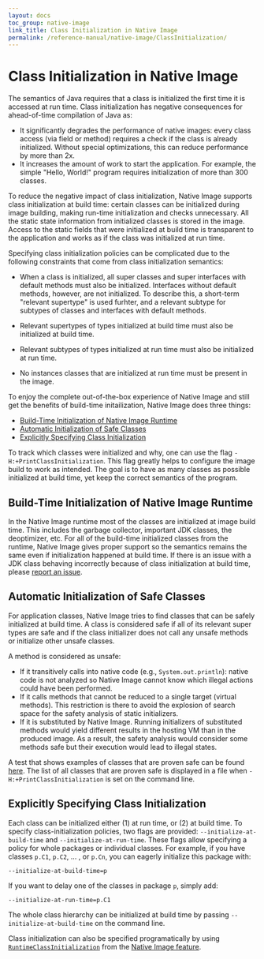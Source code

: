 ```yaml
---
layout: docs
toc_group: native-image
link_title: Class Initialization in Native Image
permalink: /reference-manual/native-image/ClassInitialization/
---
```

# Class Initialization in Native Image

The semantics of Java requires that a class is initialized the first time it is accessed at run time.
Class initialization has negative consequences for ahead-of-time compilation of Java as:

* It significantly degrades the performance of native images: every class access (via field or method) requires a check if the class is already initialized. Without special optimizations, this can reduce performance by more than 2x.
* It increases the amount of work to start the application. For example, the simple "Hello, World!" program requires initialization of more than 300 classes.

To reduce the negative impact of class initialization, Native Image supports class initialization at build time: certain classes can be initialized during image building, making run-time initialization and checks unnecessary.
All the static state information from initialized classes is stored in the image.
Access to the static fields that were initialized at build time is transparent to the application and works as if the class was initialized at run time.

Specifying class initialization policies can be complicated due to the following constraints that come from class initialization semantics:

* When a class is initialized, all super classes and super interfaces with default methods must also be initialized.
Interfaces without default methods, however, are not initialized.
To describe this, a short-term "relevant supertype" is used furhter, and a relevant subtype for subtypes of classes and interfaces with default methods.

* Relevant supertypes of types initialized at build time must also be initialized at build time.
* Relevant subtypes of types initialized at run time must also be initialized at run time.
* No instances classes that are initialized at run time must be present in the image.

To enjoy the complete out-of-the-box experience of Native Image and still get the benefits of build-time initailization, Native Image does three things:

* [Build-Time Initialization of Native Image Runtime](#build-time-initialization-of-native-image-runtime)
* [Automatic Initialization of Safe Classes](#automatic-initialization-of-safe-classes)
* [Explicitly Specifying Class Initialization](#explicitly-specifying-class-initialization)

To track which classes were initialized and why, one can use the flag `-H:+PrintClassInitialization`.
This flag greatly helps to configure the image build to work as intended.
The goal is to have as many classes as possible initialized at build time, yet keep the correct semantics of the program.

## Build-Time Initialization of Native Image Runtime

In the Native Image runtime most of the classes are initialized at image build time.
This includes the garbage collector, important JDK classes, the deoptimizer, etc.
For all of the build-time initialized classes from the runtime, Native Image gives proper support so the semantics remains the same even if initialization happened at build time.
If there is an issue with a JDK class behaving incorrectly because of class initialization at build time, please [report an issue](https://github.com/oracle/graal/issues/new).


## Automatic Initialization of Safe Classes

For application classes, Native Image tries to find classes that can be safely initialized at build time.
A class is considered safe if all of its relevant super types are safe and if the class initializer does not call any unsafe methods or initialize other unsafe classes.

A method is considered as unsafe:

* If it transitively calls into native code (e.g., `System.out.println`): native code is not analyzed so Native Image cannot know which illegal actions could have been performed.
* If it calls methods that cannot be reduced to a single target (virtual methods).
This restriction is there to avoid the explosion of search space for the safety analysis of static initializers.
* If it is substituted by Native Image. Running initializers of substituted methods would yield different results in the hosting VM than in the produced image.
As a result, the safety analysis would consider some methods safe but their execution would lead to illegal states.

A test that shows examples of classes that are proven safe can be found [here](https://github.com/oracle/graal/blob/master/substratevm/src/com.oracle.svm.test/src/com/oracle/svm/test/TestClassInitializationMustBeSafe.java).
The list of all classes that are proven safe is displayed in a file when `-H:+PrintClassInitialization` is set on the command line.

## Explicitly Specifying Class Initialization

Each class can be initialized either (1) at run time, or (2) at build time.
To specify class-initialization policies, two flags are provided: `--initialize-at-build-time` and `--initialize-at-run-time`.
These flags allow specifying a policy for whole packages or individual classes.
For example, if you have classes `p.C1`, `p.C2`, … , or `p.Cn`, you can eagerly initialize this package with:
```shell
--initialize-at-build-time=p
```

If you want to delay one of the classes in package `p`, simply add:
```shell
--initialize-at-run-time=p.C1
```

The whole class hierarchy can be initialized at build time by passing `--initialize-at-build-time` on the command line.

Class initialization can also be specified programatically by using [`RuntimeClassInitialization`](https://github.com/oracle/graal/blob/master/sdk/src/org.graalvm.nativeimage/src/org/graalvm/nativeimage/hosted/RuntimeClassInitialization.java) from the [Native Image feature](https://github.com/oracle/graal/blob/master/sdk/src/org.graalvm.nativeimage/src/org/graalvm/nativeimage/hosted/Feature.java).
